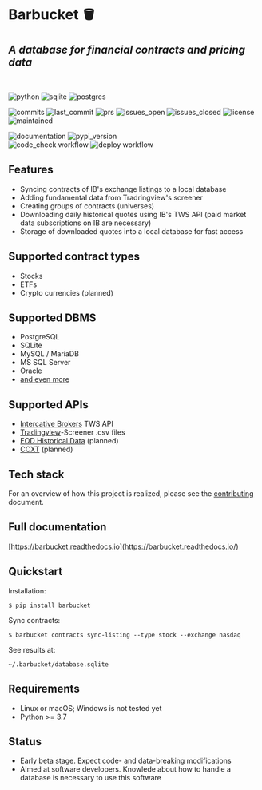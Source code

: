 # Barbucket 🪣
## _A database for financial contracts and pricing data_
<br>

![python](https://img.shields.io/badge/Python-3776AB?style=for-the-badge&logo=python&logoColor=white)
![sqlite](https://img.shields.io/badge/SQLite-07405E?style=for-the-badge&logo=sqlite&logoColor=white)
![postgres](https://img.shields.io/badge/PostgreSQL-316192?style=for-the-badge&logo=postgresql&logoColor=white)
<br>

![commits](https://badgen.net/github/commits/croidzen/barbucket)
![last_commit](https://badgen.net/github/last-commit/croidzen/barbucket)
![prs](https://img.shields.io/github/issues-pr-closed/croidzen/barbucket.svg)
![issues_open](https://img.shields.io/github/issues/croidzen/barbucket.svg)
![issues_closed](https://img.shields.io/github/issues-closed/croidzen/barbucket.svg)
![license](https://img.shields.io/github/license/croidzen/barbucket.svg)
![maintained](https://img.shields.io/badge/Maintained%3F-yes-green.svg)
<br>

![documentation](https://readthedocs.org/projects/barbucket/badge/)
![pypi_version](https://badgen.net/pypi/v/barbucket)<br>
![code_check workflow](https://github.com/croidzen/barbucket/actions/workflows/code_check.yml/badge.svg)
![deploy workflow](https://github.com/croidzen/barbucket/actions/workflows/deploy.yml/badge.svg)
<br>

## Features
* Syncing contracts of IB's exchange listings to a local database
* Adding fundamental data from Tradringview's screener
* Creating groups of contracts (universes)
* Downloading daily historical quotes using IB's TWS API (paid market data subscriptions on IB are necessary)
* Storage of downloaded quotes into a local database for fast access

## Supported contract types
* Stocks
* ETFs
* Crypto currencies (planned)

## Supported DBMS
* PostgreSQL
* SQLite
* MySQL / MariaDB
* MS SQL Server
* Oracle
* [and even more](https://docs.sqlalchemy.org/en/14/dialects/)

## Supported APIs
* [Intercative Brokers](http://interactivebrokers.com) TWS API
* [Tradingview](https://tradingview.com)-Screener .csv files
* [EOD Historical Data](https://eodhistoricaldata.com) (planned)
* [CCXT](https://github.com/ccxt/ccxt) (planned)

## Tech stack
For an overview of how this project is realized, please see the [contributing](https://github.com/croidzen/barbucket/blob/master/CONTRIBUTING.md) document.

## Full documentation
[https://barbucket.readthedocs.io](https://barbucket.readthedocs.io/)

## Quickstart
Installation:
```console
$ pip install barbucket
```
Sync contracts:
```console
$ barbucket contracts sync-listing --type stock --exchange nasdaq
```
See results at:
```console
~/.barbucket/database.sqlite
```
## Requirements
* Linux or macOS; Windows is not tested yet
* Python >= 3.7

## Status
* Early beta stage. Expect code- and data-breaking modifications
* Aimed at software developers. Knowlede about how to handle a database is necessary to use this software

